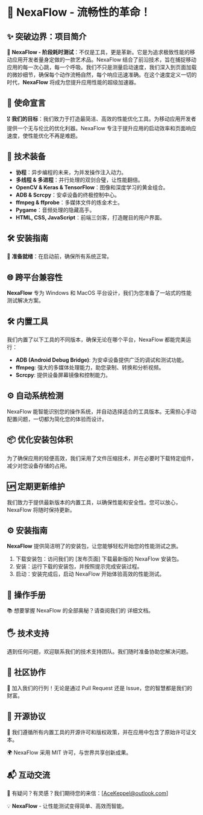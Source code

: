 # 🚀 NexaFlow - 流畅性的革命！


## ✨ 突破边界：项目简介

🌟 **NexaFlow - 阶段耗时测试**：不仅是工具，更是革新。它是为追求极致性能的移动应用开发者量身定做的一款艺术品。NexaFlow 结合了前沿技术，旨在捕捉移动应用的每一次心跳，每一个呼吸。我们不只是测量启动速度，我们深入到页面加载的微妙细节，确保每个动作流畅自然，每个响应迅速准确。在这个速度定义一切的时代，**NexaFlow** 将成为您提升应用性能的超级加速器。


## 🎯 使命宣言

🎖️ **我们的目标**：我们致力于打造最简洁、高效的性能优化工具。为移动应用开发者提供一个无与伦比的优化利器。NexaFlow 专注于提升应用的启动效率和页面响应速度，使性能优化不再是难题。


## 🔧 技术装备

- **协程**：异步编程的未来，为并发操作注入动力。
- **多线程 & 多进程**：并行处理的双剑合璧，让性能翻倍。
- **OpenCV & Keras & TensorFlow**：图像和深度学习的黄金组合。
- **ADB & Scrcpy**：安卓设备的终极控制中心。
- **ffmpeg & ffprobe**：多媒体文件的炼金术士。
- **Pygame**：音频处理的隐藏高手。
- **HTML, CSS, JavaScript**：前端三剑客，打造醒目的用户界面。


## 🛠️ 安装指南

🔨 **准备就绪**：在启动前，确保所有系统正常。


## 🌐 跨平台兼容性

**NexaFlow** 专为 Windows 和 MacOS 平台设计，我们为您准备了一站式的性能测试解决方案。


## 🛠 内置工具

我们内置了以下工具的不同版本，确保无论在哪个平台，NexaFlow 都能完美运行：

- **ADB (Android Debug Bridge)**: 为安卓设备提供广泛的调试和测试功能。
- **ffmpeg**: 强大的多媒体处理能力，助您录制、转换和分析视频。
- **Scrcpy**: 提供设备屏幕镜像和控制能力。


## ⚙️ 自动系统检测

NexaFlow 能智能识别您的操作系统，并自动选择适合的工具版本。无需担心手动配置问题，一切都为简化您的体验而设计。


## 📦 优化安装包体积

为了确保应用的轻便高效，我们采用了文件压缩技术，并在必要时下载特定组件，减少对您设备存储的占用。


## 🆙 定期更新维护

我们致力于提供最新版本的内置工具，以确保性能和安全性。您可以放心，NexaFlow 将随时保持更新。


## ⚙️ 安装指南

**NexaFlow** 提供简洁明了的安装包，让您能够轻松开始您的性能测试之旅。

1. 下载安装包：访问我们的 [发布页面] 下载最新版的 NexaFlow 安装包。
2. 安装：运行下载的安装包，并按照提示完成安装过程。
3. 启动：安装完成后，启动 NexaFlow 开始体验高效的性能测试。


## 📖 操作手册

📚 想要掌握 NexaFlow 的全部奥秘？请查阅我们的 详细文档。


## 🖐️ 技术支持

遇到任何问题，欢迎联系我们的技术支持团队。我们随时准备协助您解决问题。


## 👥 社区协作

🤝 加入我们的行列！无论是通过 Pull Request 还是 Issue，您的智慧都是我们的财富。


## 📜 开源协议

📃 我们遵循所有内置工具的开源许可和版权政策，并在应用中包含了原始许可证文本。

🌍 NexaFlow 采用 MIT 许可，与世界共享创新成果。


## 📬 互动交流

💌 有疑问？有灵感？我们期待您的来信：[AceKeppel@outlook.com]

💡 **NexaFlow** - 让性能测试变得简单、高效而智能。
